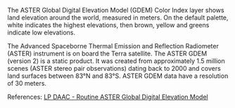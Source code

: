The ASTER Global Digital Elevation Model (GDEM) Color Index layer shows land elevation around the world, measured in meters. On the default palette, white indicates the highest elevations, then brown, yellow and greens indicate low elevations.

The Advanced Spaceborne Thermal Emission and Reflection Radiometer (ASTER) instrument is on board the Terra satellite. The ASTER GDEM (version 2) is a static product. It was created from approximately  1.5 million scenes (ASTER stereo pair observations) dating back to 2000 and covers land surfaces between 83°N and 83°S. ASTER GDEM data have a resolution of 30 meters.

References: [LP DAAC - Routine ASTER Global Digital Elevation Model](https://lpdaac.usgs.gov/dataset_discovery/aster/aster_products_table/astgtm)
